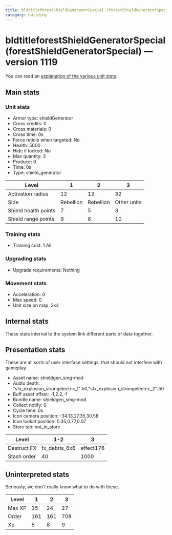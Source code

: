 ```yaml
---
title: bldtitleforestShieldGeneratorSpecial (forestShieldGeneratorSpecial)
category: building
---
```


# bldtitleforestShieldGeneratorSpecial (forestShieldGeneratorSpecial) — version 1119

You can read an [explanation  of the various unit stats](unitexplained.md).

## Main stats

### Unit stats

  * Armor type: shieldGenerator
  * Cross credits: 0
  * Cross materials: 0
  * Cross time: 0s
  * Force reticle when targeted: No
  * Health: 5000
  * Hide if locked: No
  * Max quantity: 3
  * Produce: 0
  * Time: 0s
  * Type: shield_generator

|Level               |1        |2        |3          |
|--------------------|---------|---------|-----------|
|Activation radius   |12       |12       |32         |
|Side                |Rebellion|Rebellion|Other units|
|Shield health points|7        |5        |3          |
|Shield range points |9        |8        |10         |


### Training stats

  * Training cost: 1 All.

### Upgrading stats

  * Upgrade requirements: Nothing

### Movement stats

  * Acceleration: 0
  * Max speed: 0
  * Unit size on map: 2x4

## Internal stats

These stats internal to the system link different parts of data together.


## Presentation stats

These are all sorts of user interface settings, that should not interfere with gameplay.

  * Asset name: shieldgen_smg-mod
  * Audio death: "sfx_explosion_strongelectric_1":50,"sfx_explosion_strongelectric_2":50
  * Buff asset offset: -1,2.2,-1
  * Bundle name: shieldgen_smg-mod
  * Collect notify: 0
  * Cycle time: 0s
  * Icon camera position: -34.13,27.35,30.58
  * Icon lookat position: 0.35,0.77,0.07
  * Store tab: not_in_store

|Level      |1-2          |3        |
|-----------|-------------|---------|
|Destruct FX|fx_debris_6x6|effect176|
|Stash order|40           |1000     |


## Uninterpreted stats

Seriously, we don't really know what to do with these.

|Level |1  |2  |3  |
|------|---|---|---|
|Max XP|15 |24 |27 |
|Order |161|161|708|
|Xp    |5  |8  |9  |



